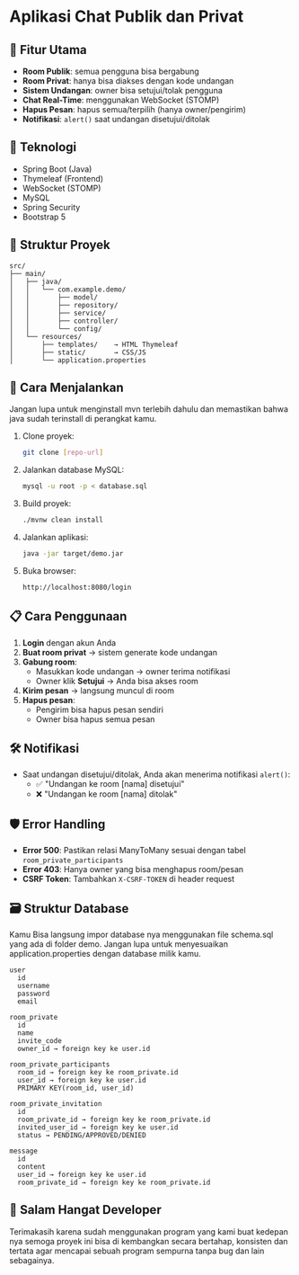# Aplikasi Chat Publik dan Privat

## 🎯 Fitur Utama
- **Room Publik**: semua pengguna bisa bergabung
- **Room Privat**: hanya bisa diakses dengan kode undangan
- **Sistem Undangan**: owner bisa setujui/tolak pengguna
- **Chat Real-Time**: menggunakan WebSocket (STOMP)
- **Hapus Pesan**: hapus semua/terpilih (hanya owner/pengirim)
- **Notifikasi**: `alert()` saat undangan disetujui/ditolak

## 🧰 Teknologi
- Spring Boot (Java)
- Thymeleaf (Frontend)
- WebSocket (STOMP)
- MySQL
- Spring Security
- Bootstrap 5

## 📁 Struktur Proyek
```
src/
├── main/
│   ├── java/
│   │   └── com.example.demo/
│   │       ├── model/
│   │       ├── repository/
│   │       ├── service/
│   │       ├── controller/
│   │       └── config/
│   └── resources/
│       ├── templates/    → HTML Thymeleaf
│       ├── static/       → CSS/JS
│       └── application.properties
```

## 🚀 Cara Menjalankan
Jangan lupa untuk menginstall mvn terlebih dahulu dan memastikan bahwa java sudah terinstall di perangkat kamu.

1. Clone proyek:
   ```bash
   git clone [repo-url]
   ```
2. Jalankan database MySQL:
   ```bash
   mysql -u root -p < database.sql
   ```
3. Build proyek:
   ```bash
   ./mvnw clean install
   ```
4. Jalankan aplikasi:
   ```bash
   java -jar target/demo.jar
   ```
5. Buka browser:
   ```bash
   http://localhost:8080/login
   ```

## 📋 Cara Penggunaan
1. **Login** dengan akun Anda
2. **Buat room privat** → sistem generate kode undangan
3. **Gabung room**:
   - Masukkan kode undangan → owner terima notifikasi
   - Owner klik **Setujui** → Anda bisa akses room
4. **Kirim pesan** → langsung muncul di room
5. **Hapus pesan**:
   - Pengirim bisa hapus pesan sendiri
   - Owner bisa hapus semua pesan

## 🛠️ Notifikasi
- Saat undangan disetujui/ditolak, Anda akan menerima notifikasi `alert()`:
  - ✅ "Undangan ke room [nama] disetujui"
  - ❌ "Undangan ke room [nama] ditolak"

## 🛡️ Error Handling
- **Error 500**: Pastikan relasi ManyToMany sesuai dengan tabel `room_private_participants`
- **Error 403**: Hanya owner yang bisa menghapus room/pesan
- **CSRF Token**: Tambahkan `X-CSRF-TOKEN` di header request

## 🗃️ Struktur Database
Kamu Bisa langsung impor database nya menggunakan file schema.sql yang ada di folder demo. Jangan lupa untuk menyesuaikan application.properties dengan database milik kamu.

```
user
  id
  username
  password
  email

room_private
  id
  name
  invite_code
  owner_id → foreign key ke user.id

room_private_participants
  room_id → foreign key ke room_private.id
  user_id → foreign key ke user.id
  PRIMARY KEY(room_id, user_id)

room_private_invitation
  id
  room_private_id → foreign key ke room_private.id
  invited_user_id → foreign key ke user.id
  status → PENDING/APPROVED/DENIED

message
  id
  content
  user_id → foreign key ke user.id
  room_private_id → foreign key ke room_private.id
```

## 🙏 Salam Hangat Developer
Terimakasih karena sudah menggunakan program yang kami buat kedepan nya semoga proyek ini bisa di kembangkan secara bertahap, konsisten dan tertata agar mencapai sebuah program sempurna tanpa bug dan lain sebagainya.